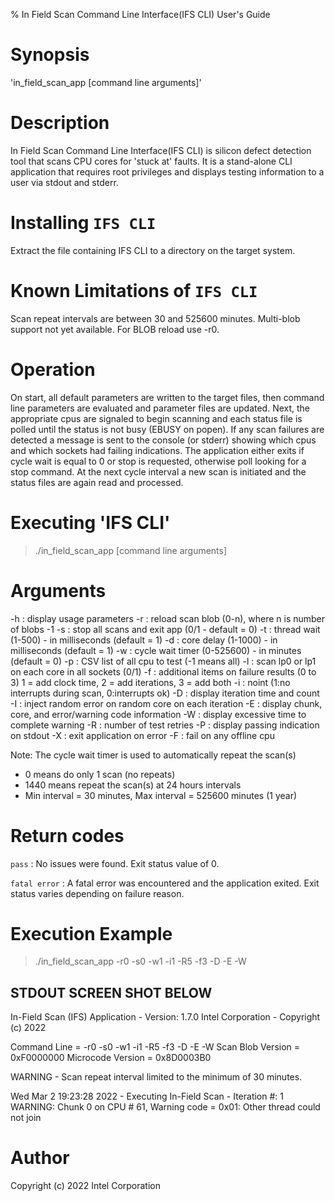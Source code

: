 % In Field Scan Command Line Interface(IFS CLI) User's Guide

Synopsis
========
'in_field_scan_app [command line arguments]'

Description
===========
In Field Scan Command Line Interface(IFS CLI) is silicon defect detection 
tool that scans CPU cores for 'stuck at' faults.  It is a stand-alone CLI 
application that requires root privileges and displays testing information
to a user via stdout and stderr.

Installing `IFS CLI`
====================
Extract the file containing IFS CLI to a directory on the target system.

Known Limitations of `IFS CLI`
==============================
Scan repeat intervals are between 30 and 525600 minutes.
Multi-blob support not yet available. For BLOB reload use -r0.

Operation
=========
On start, all default parameters are written to the target files,
then command line parameters are evaluated and parameter files
are updated. Next, the appropriate cpus are signaled to begin
scanning and each status file is polled until the status is
not busy (EBUSY on popen). If any scan failures are detected
a message is sent to the console (or stderr) showing which cpus
and which sockets had failing indications. The application either
exits if cycle wait is equal to 0 or stop is requested, otherwise
poll looking for a stop command. At the next cycle interval a
new scan is initiated and the status files are again read and
processed.

Executing 'IFS CLI'
===================
> ./in_field_scan_app [command line arguments]

Arguments
=========
-h  :   display usage parameters
-r  :   reload scan blob (0-n), where n is number of blobs -1
-s  :   stop all scans and exit app (0/1 - default = 0)
-t  :   thread wait (1-500) - in milliseconds (default = 1)
-d  :   core delay (1-1000) - in milliseconds (default = 1)
-w  :   cycle wait timer (0-525600) - in minutes (default = 0)
-p  :   CSV list of all cpu to test (-1 means all)
-l  :   scan lp0 or lp1 on each core in all sockets (0/1)
-f  :   additional items on failure results (0 to 3)
        1 = add clock time, 2 = add iterations, 3 = add both
-i  :   noint (1:no interrupts during scan, 0:interrupts ok)
-D  :   display iteration time and count
-I  :   inject random error on random core on each iteration
-E  :   display chunk, core, and error/warning code information
-W  :   display excessive time to complete warning
-R  :   number of test retries
-P  :   display passing indication on stdout
-X  :   exit application on error
-F  :   fail on any offline cpu

Note:
The cycle wait timer is used to automatically repeat the scan(s)
- 0     means do only 1 scan (no repeats)
- 1440  means repeat the scan(s) at 24 hours intervals
- Min interval = 30 minutes, Max interval = 525600 minutes (1 year)

Return codes
============
`pass`		:   No issues were found. Exit status value of 0.

`fatal error`	:   A fatal error was encountered and the application 
                    exited. Exit status varies depending on failure 
                    reason.

Execution Example
=================
> ./in_field_scan_app -r0 -s0 -w1 -i1 -R5 -f3 -D -E -W

STDOUT SCREEN SHOT BELOW
------------------------

In-Field Scan (IFS) Application - Version: 1.7.0
Intel Corporation - Copyright (c) 2022

Command Line      = -r0 -s0 -w1 -i1 -R5 -f3 -D -E -W 
Scan Blob Version = 0xF0000000
Microcode Version = 0x8D0003B0

WARNING - Scan repeat interval limited to the minimum of 30 minutes.

Wed Mar  2 19:23:28 2022 - Executing In-Field Scan - Iteration #: 1
                           WARNING: Chunk   0 on CPU #  61, Warning code = 0x01: Other thread could not join

Author
======
Copyright (c) 2022 Intel Corporation
